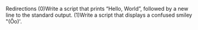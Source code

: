 Redirections
(0)Write a script that prints “Hello, World”, followed by a new line to the standard output.
(1)Write a script that displays a confused smiley "(Ôo)'.
